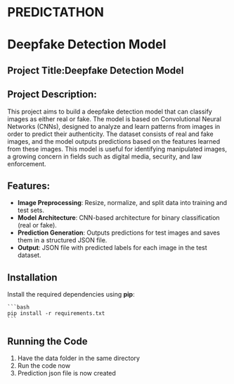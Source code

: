 # PREDICTATHON

# Deepfake Detection Model

## Project Title:Deepfake Detection Model

## Project Description:
This project aims to build a deepfake detection model that can classify images as either real or fake. The model is based on Convolutional Neural Networks (CNNs), designed to analyze and learn patterns from images in order to predict their authenticity. The dataset consists of real and fake images, and the model outputs predictions based on the features learned from these images. This model is useful for identifying manipulated images, a growing concern in fields such as digital media, security, and law enforcement.

## Features:
- **Image Preprocessing**: Resize, normalize, and split data into training and test sets.
- **Model Architecture**: CNN-based architecture for binary classification (real or fake).
- **Prediction Generation**: Outputs predictions for test images and saves them in a structured JSON file.
- **Output**: JSON file with predicted labels for each image in the test dataset.

## Installation
Install the required dependencies using **pip**:

    ```bash
    pip install -r requirements.txt
    ```

## Running the Code

1. Have the data folder in the same directory
2. Run the code now
3. Prediction json file is now created
